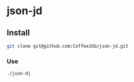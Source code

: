 # json-jd

## Install

```bash
git clone git@github.com:CoffeeJUG/json-jd.git
```

### Use

```bash
./json-dj
```
